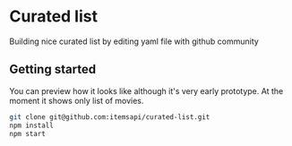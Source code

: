 # Curated list

Building nice curated list by editing yaml file with github community

## Getting started

You can preview how it looks like although it's very early prototype.
At the moment it shows only list of movies.

```bash
git clone git@github.com:itemsapi/curated-list.git
npm install
npm start
```
